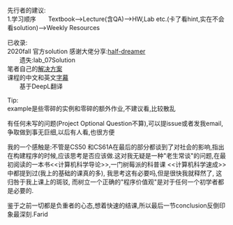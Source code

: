 先行者的建议:  
1.学习顺序&emsp;&emsp;Textbook-->Lecture(含QA)-->HW,Lab etc.(卡了看hint,实在不会看solution)-->Weekly Resources  

已收录:  
2020fall 官方solution 感谢大佬分享:[half-dreamer](https://github.com/half-dreamer/CS61A-20fa)  
&emsp;&emsp;遗失:lab_07Solution    
笔者自己的[解决方案](https://github.com/Alan-Musk/University_Life/tree/main/Python/cs61a_2020fall)  
课程的中文和英文[字幕](https://github.com/Alan-Musk/University_Life/tree/main/Python/cs61a_2020fall/Subtitles)  
&emsp;&emsp;基于DeepL翻译  

Tip:  
example是些零碎的实例和零碎的额外作业,不建议看,比较散乱

有任何未写的问题(Project Optional Question不算),可以提issue或者发我email,争取做到事无巨细,以后有人看,也很方便

我的一个感触是:不管是CS50 和CS61A在最后的部分都谈到了对社会的影响,指出在构建程序的时候,应该思考是否应该做.这对我无疑是一种"老生常谈"的问题,在最初阅读的一本书<<计算机科学导论>>,一门树莓派的科普课 <<计算机科学速成>>中都提到过(我上的基础的课真的多), 我思考这有必要吗,但是很快我就释然了, 这归咎于我上课上的斑驳, 而树立一个正确的"程序价值观"是对于任何一个初学者都是必要的.

鉴于之前一切都是负重者的心态,想着快速的结课,所以最后一节conclusion反倒印象最深刻.Farid
